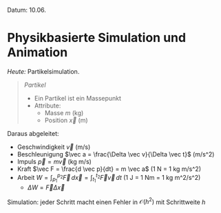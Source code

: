 Datum: 10.06.

# Physikbasierte Simulation und Animation

*Heute:* Partikelsimulation.

> *Partikel*
> - Ein Partikel ist ein Massepunkt
> - Attribute:
> 	- Masse $m$ (kg)
> 	- Position $\vec x$ (m)

Daraus abgeleitet:
- Geschwindigkeit $\vec v$ (m/s)
-  Beschleunigung $\vec a = \frac{\Delta \vec v}{\Delta \vec t}$ (m/s^2)
- Impuls $\vec p = m \vec v$ (kg m/s)
- Kraft $\vec F = \frac{d \vec p}{dt} = m \vec a$ (1 N = 1 kg m/s^2)
- Arbeit $W = \int_{p_{1}}^{p_{2}}\vec F \, d\vec x = \int_{t_{1}}^{t_{2}}\vec F\vec v\,dt$ (1 J = 1 Nm = 1 kg m^2/s^2)
	- $\Delta W = \vec F \Delta\vec x$


Simulation: jeder Schritt macht einen Fehler in $\mathcal{O}(h^2)$ mit Schrittweite $h$

